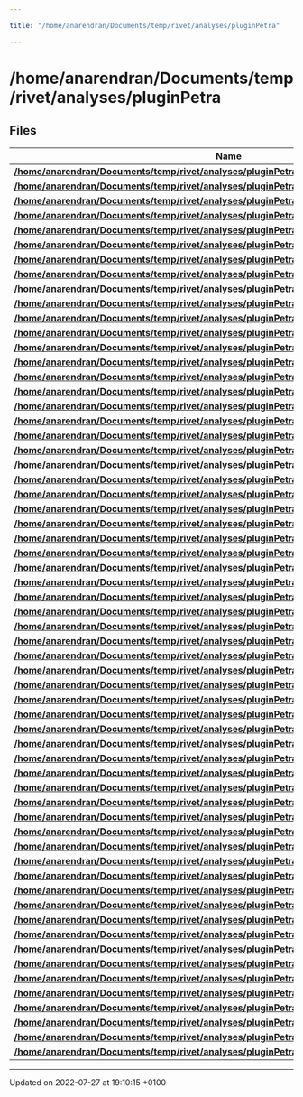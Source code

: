 ```yaml
---

title: "/home/anarendran/Documents/temp/rivet/analyses/pluginPetra"

---
```


# /home/anarendran/Documents/temp/rivet/analyses/pluginPetra



## Files

| Name           |
| -------------- |
| **[/home/anarendran/Documents/temp/rivet/analyses/pluginPetra/CELLO_1981_I166365.cc](http://example.org/files/cello__1981__i166365_8cc/#file-cello-1981-i166365.cc)**  |
| **[/home/anarendran/Documents/temp/rivet/analyses/pluginPetra/CELLO_1982_I12010.cc](http://example.org/files/cello__1982__i12010_8cc/#file-cello-1982-i12010.cc)**  |
| **[/home/anarendran/Documents/temp/rivet/analyses/pluginPetra/CELLO_1983_I191415.cc](http://example.org/files/cello__1983__i191415_8cc/#file-cello-1983-i191415.cc)**  |
| **[/home/anarendran/Documents/temp/rivet/analyses/pluginPetra/CELLO_1984_I202783.cc](http://example.org/files/cello__1984__i202783_8cc/#file-cello-1984-i202783.cc)**  |
| **[/home/anarendran/Documents/temp/rivet/analyses/pluginPetra/CELLO_1987_I236981.cc](http://example.org/files/cello__1987__i236981_8cc/#file-cello-1987-i236981.cc)**  |
| **[/home/anarendran/Documents/temp/rivet/analyses/pluginPetra/CELLO_1989_I276764.cc](http://example.org/files/cello__1989__i276764_8cc/#file-cello-1989-i276764.cc)**  |
| **[/home/anarendran/Documents/temp/rivet/analyses/pluginPetra/CELLO_1990_I283026.cc](http://example.org/files/cello__1990__i283026_8cc/#file-cello-1990-i283026.cc)**  |
| **[/home/anarendran/Documents/temp/rivet/analyses/pluginPetra/CELLO_1992_I345437.cc](http://example.org/files/cello__1992__i345437_8cc/#file-cello-1992-i345437.cc)**  |
| **[/home/anarendran/Documents/temp/rivet/analyses/pluginPetra/JADE_1979_I142874.cc](http://example.org/files/jade__1979__i142874_8cc/#file-jade-1979-i142874.cc)**  |
| **[/home/anarendran/Documents/temp/rivet/analyses/pluginPetra/JADE_1981_I166363.cc](http://example.org/files/jade__1981__i166363_8cc/#file-jade-1981-i166363.cc)**  |
| **[/home/anarendran/Documents/temp/rivet/analyses/pluginPetra/JADE_1983_I190818.cc](http://example.org/files/jade__1983__i190818_8cc/#file-jade-1983-i190818.cc)**  |
| **[/home/anarendran/Documents/temp/rivet/analyses/pluginPetra/JADE_1984_I202784.cc](http://example.org/files/jade__1984__i202784_8cc/#file-jade-1984-i202784.cc)**  |
| **[/home/anarendran/Documents/temp/rivet/analyses/pluginPetra/JADE_1984_I202785.cc](http://example.org/files/jade__1984__i202785_8cc/#file-jade-1984-i202785.cc)**  |
| **[/home/anarendran/Documents/temp/rivet/analyses/pluginPetra/JADE_1984_I203145.cc](http://example.org/files/jade__1984__i203145_8cc/#file-jade-1984-i203145.cc)**  |
| **[/home/anarendran/Documents/temp/rivet/analyses/pluginPetra/JADE_1984_I221004.cc](http://example.org/files/jade__1984__i221004_8cc/#file-jade-1984-i221004.cc)**  |
| **[/home/anarendran/Documents/temp/rivet/analyses/pluginPetra/JADE_1985_I213948.cc](http://example.org/files/jade__1985__i213948_8cc/#file-jade-1985-i213948.cc)**  |
| **[/home/anarendran/Documents/temp/rivet/analyses/pluginPetra/JADE_1987_I234905.cc](http://example.org/files/jade__1987__i234905_8cc/#file-jade-1987-i234905.cc)**  |
| **[/home/anarendran/Documents/temp/rivet/analyses/pluginPetra/JADE_1990_I282847.cc](http://example.org/files/jade__1990__i282847_8cc/#file-jade-1990-i282847.cc)**  |
| **[/home/anarendran/Documents/temp/rivet/analyses/pluginPetra/JADE_1998_S3612880.cc](http://example.org/files/jade__1998__s3612880_8cc/#file-jade-1998-s3612880.cc)**  |
| **[/home/anarendran/Documents/temp/rivet/analyses/pluginPetra/JADE_OPAL_2000_S4300807.cc](http://example.org/files/jade__opal__2000__s4300807_8cc/#file-jade-opal-2000-s4300807.cc)**  |
| **[/home/anarendran/Documents/temp/rivet/analyses/pluginPetra/MARKJ_1979_I141976.cc](http://example.org/files/markj__1979__i141976_8cc/#file-markj-1979-i141976.cc)**  |
| **[/home/anarendran/Documents/temp/rivet/analyses/pluginPetra/MARKJ_1980_I158857.cc](http://example.org/files/markj__1980__i158857_8cc/#file-markj-1980-i158857.cc)**  |
| **[/home/anarendran/Documents/temp/rivet/analyses/pluginPetra/MARKJ_1982_I166369.cc](http://example.org/files/markj__1982__i166369_8cc/#file-markj-1982-i166369.cc)**  |
| **[/home/anarendran/Documents/temp/rivet/analyses/pluginPetra/MARKJ_1983_I182337.cc](http://example.org/files/markj__1983__i182337_8cc/#file-markj-1983-i182337.cc)**  |
| **[/home/anarendran/Documents/temp/rivet/analyses/pluginPetra/MARKJ_1984_I196567.cc](http://example.org/files/markj__1984__i196567_8cc/#file-markj-1984-i196567.cc)**  |
| **[/home/anarendran/Documents/temp/rivet/analyses/pluginPetra/MARKJ_1986_I230297.cc](http://example.org/files/markj__1986__i230297_8cc/#file-markj-1986-i230297.cc)**  |
| **[/home/anarendran/Documents/temp/rivet/analyses/pluginPetra/PLUTO_1979_I140294.cc](http://example.org/files/pluto__1979__i140294_8cc/#file-pluto-1979-i140294.cc)**  |
| **[/home/anarendran/Documents/temp/rivet/analyses/pluginPetra/PLUTO_1979_I140818.cc](http://example.org/files/pluto__1979__i140818_8cc/#file-pluto-1979-i140818.cc)**  |
| **[/home/anarendran/Documents/temp/rivet/analyses/pluginPetra/PLUTO_1979_I142517.cc](http://example.org/files/pluto__1979__i142517_8cc/#file-pluto-1979-i142517.cc)**  |
| **[/home/anarendran/Documents/temp/rivet/analyses/pluginPetra/PLUTO_1980_I152291.cc](http://example.org/files/pluto__1980__i152291_8cc/#file-pluto-1980-i152291.cc)**  |
| **[/home/anarendran/Documents/temp/rivet/analyses/pluginPetra/PLUTO_1980_I154270.cc](http://example.org/files/pluto__1980__i154270_8cc/#file-pluto-1980-i154270.cc)**  |
| **[/home/anarendran/Documents/temp/rivet/analyses/pluginPetra/PLUTO_1982_I166799.cc](http://example.org/files/pluto__1982__i166799_8cc/#file-pluto-1982-i166799.cc)**  |
| **[/home/anarendran/Documents/temp/rivet/analyses/pluginPetra/PLUTO_1983_I191161.cc](http://example.org/files/pluto__1983__i191161_8cc/#file-pluto-1983-i191161.cc)**  |
| **[/home/anarendran/Documents/temp/rivet/analyses/pluginPetra/PLUTO_1984_I204487.cc](http://example.org/files/pluto__1984__i204487_8cc/#file-pluto-1984-i204487.cc)**  |
| **[/home/anarendran/Documents/temp/rivet/analyses/pluginPetra/PLUTO_1985_I215869.cc](http://example.org/files/pluto__1985__i215869_8cc/#file-pluto-1985-i215869.cc)**  |
| **[/home/anarendran/Documents/temp/rivet/analyses/pluginPetra/TASSO_1979_I140303.cc](http://example.org/files/tasso__1979__i140303_8cc/#file-tasso-1979-i140303.cc)**  |
| **[/home/anarendran/Documents/temp/rivet/analyses/pluginPetra/TASSO_1980_I143690.cc](http://example.org/files/tasso__1980__i143690_8cc/#file-tasso-1980-i143690.cc)**  |
| **[/home/anarendran/Documents/temp/rivet/analyses/pluginPetra/TASSO_1980_I143691.cc](http://example.org/files/tasso__1980__i143691_8cc/#file-tasso-1980-i143691.cc)**  |
| **[/home/anarendran/Documents/temp/rivet/analyses/pluginPetra/TASSO_1980_I153341.cc](http://example.org/files/tasso__1980__i153341_8cc/#file-tasso-1980-i153341.cc)**  |
| **[/home/anarendran/Documents/temp/rivet/analyses/pluginPetra/TASSO_1980_I153511.cc](http://example.org/files/tasso__1980__i153511_8cc/#file-tasso-1980-i153511.cc)**  |
| **[/home/anarendran/Documents/temp/rivet/analyses/pluginPetra/TASSO_1980_I153656.cc](http://example.org/files/tasso__1980__i153656_8cc/#file-tasso-1980-i153656.cc)**  |
| **[/home/anarendran/Documents/temp/rivet/analyses/pluginPetra/TASSO_1982_I168232.cc](http://example.org/files/tasso__1982__i168232_8cc/#file-tasso-1982-i168232.cc)**  |
| **[/home/anarendran/Documents/temp/rivet/analyses/pluginPetra/TASSO_1982_I176887.cc](http://example.org/files/tasso__1982__i176887_8cc/#file-tasso-1982-i176887.cc)**  |
| **[/home/anarendran/Documents/temp/rivet/analyses/pluginPetra/TASSO_1982_I177174.cc](http://example.org/files/tasso__1982__i177174_8cc/#file-tasso-1982-i177174.cc)**  |
| **[/home/anarendran/Documents/temp/rivet/analyses/pluginPetra/TASSO_1982_I179022.cc](http://example.org/files/tasso__1982__i179022_8cc/#file-tasso-1982-i179022.cc)**  |
| **[/home/anarendran/Documents/temp/rivet/analyses/pluginPetra/TASSO_1983_I181470.cc](http://example.org/files/tasso__1983__i181470_8cc/#file-tasso-1983-i181470.cc)**  |
| **[/home/anarendran/Documents/temp/rivet/analyses/pluginPetra/TASSO_1983_I192072.cc](http://example.org/files/tasso__1983__i192072_8cc/#file-tasso-1983-i192072.cc)**  |
| **[/home/anarendran/Documents/temp/rivet/analyses/pluginPetra/TASSO_1984_I194774.cc](http://example.org/files/tasso__1984__i194774_8cc/#file-tasso-1984-i194774.cc)**  |
| **[/home/anarendran/Documents/temp/rivet/analyses/pluginPetra/TASSO_1984_I195333.cc](http://example.org/files/tasso__1984__i195333_8cc/#file-tasso-1984-i195333.cc)**  |
| **[/home/anarendran/Documents/temp/rivet/analyses/pluginPetra/TASSO_1984_I199468.cc](http://example.org/files/tasso__1984__i199468_8cc/#file-tasso-1984-i199468.cc)**  |
| **[/home/anarendran/Documents/temp/rivet/analyses/pluginPetra/TASSO_1985_I205119.cc](http://example.org/files/tasso__1985__i205119_8cc/#file-tasso-1985-i205119.cc)**  |
| **[/home/anarendran/Documents/temp/rivet/analyses/pluginPetra/TASSO_1986_I230950.cc](http://example.org/files/tasso__1986__i230950_8cc/#file-tasso-1986-i230950.cc)**  |
| **[/home/anarendran/Documents/temp/rivet/analyses/pluginPetra/TASSO_1987_I248660.cc](http://example.org/files/tasso__1987__i248660_8cc/#file-tasso-1987-i248660.cc)**  |
| **[/home/anarendran/Documents/temp/rivet/analyses/pluginPetra/TASSO_1988_I263859.cc](http://example.org/files/tasso__1988__i263859_8cc/#file-tasso-1988-i263859.cc)**  |
| **[/home/anarendran/Documents/temp/rivet/analyses/pluginPetra/TASSO_1989_I266893.cc](http://example.org/files/tasso__1989__i266893_8cc/#file-tasso-1989-i266893.cc)**  |
| **[/home/anarendran/Documents/temp/rivet/analyses/pluginPetra/TASSO_1989_I267755.cc](http://example.org/files/tasso__1989__i267755_8cc/#file-tasso-1989-i267755.cc)**  |
| **[/home/anarendran/Documents/temp/rivet/analyses/pluginPetra/TASSO_1989_I277658.cc](http://example.org/files/tasso__1989__i277658_8cc/#file-tasso-1989-i277658.cc)**  |
| **[/home/anarendran/Documents/temp/rivet/analyses/pluginPetra/TASSO_1989_I278856.cc](http://example.org/files/tasso__1989__i278856_8cc/#file-tasso-1989-i278856.cc)**  |
| **[/home/anarendran/Documents/temp/rivet/analyses/pluginPetra/TASSO_1989_I279165.cc](http://example.org/files/tasso__1989__i279165_8cc/#file-tasso-1989-i279165.cc)**  |
| **[/home/anarendran/Documents/temp/rivet/analyses/pluginPetra/TASSO_1990_I284251.cc](http://example.org/files/tasso__1990__i284251_8cc/#file-tasso-1990-i284251.cc)**  |
| **[/home/anarendran/Documents/temp/rivet/analyses/pluginPetra/TASSO_1990_S2148048.cc](http://example.org/files/tasso__1990__s2148048_8cc/#file-tasso-1990-s2148048.cc)**  |






-------------------------------

Updated on 2022-07-27 at 19:10:15 +0100
